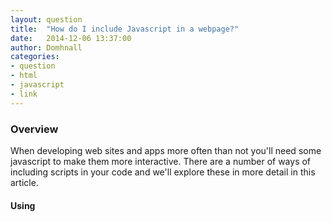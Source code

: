 ```yaml
---
layout: question
title:  "How do I include Javascript in a webpage?"
date:   2014-12-06 13:37:00
author: Domhnall
categories:
- question
- html
- javascript
- link
---
```


### Overview

When developing web sites and apps more often than not you'll need some javascript to make them 
more interactive. There are a number of ways of including scripts in your code and we'll explore 
these in more detail in this article.

#### Using <script> tags

**Browser Support**:

#### Using <link> tags

**Browser Support**

